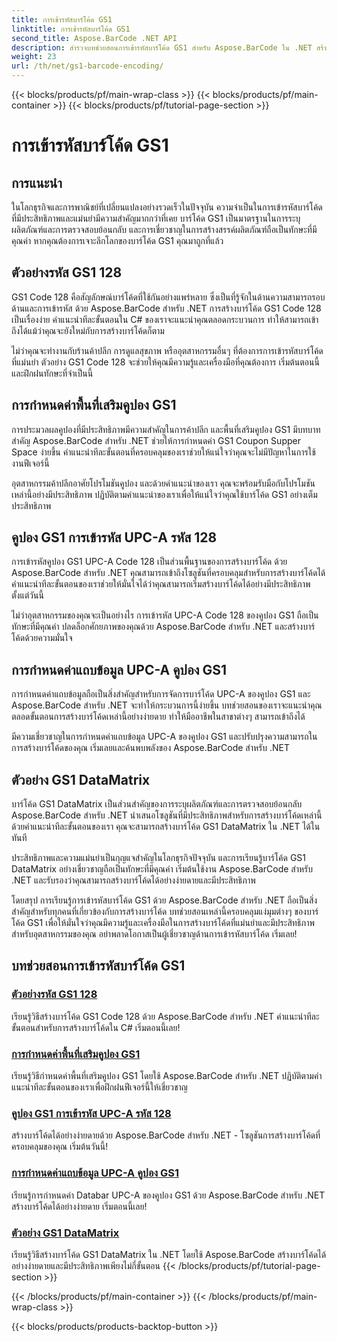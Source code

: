 ```yaml
---
title: การเข้ารหัสบาร์โค้ด GS1
linktitle: การเข้ารหัสบาร์โค้ด GS1
second_title: Aspose.BarCode .NET API
description: สำรวจบทช่วยสอนการเข้ารหัสบาร์โค้ด GS1 สำหรับ Aspose.BarCode ใน .NET สร้างบาร์โค้ด GS1 Code 128, UPC-A และ DataMatrix ได้อย่างง่ายดาย เริ่มตอนนี้เลย!
weight: 23
url: /th/net/gs1-barcode-encoding/
---
```


{{< blocks/products/pf/main-wrap-class >}}
{{< blocks/products/pf/main-container >}}
{{< blocks/products/pf/tutorial-page-section >}}

# การเข้ารหัสบาร์โค้ด GS1


## การแนะนำ
ในโลกธุรกิจและการพาณิชย์ที่เปลี่ยนแปลงอย่างรวดเร็วในปัจจุบัน ความจำเป็นในการเข้ารหัสบาร์โค้ดที่มีประสิทธิภาพและแม่นยำมีความสำคัญมากกว่าที่เคย บาร์โค้ด GS1 เป็นมาตรฐานในการระบุผลิตภัณฑ์และการตรวจสอบย้อนกลับ และการเชี่ยวชาญในการสร้างสรรค์ผลิตภัณฑ์ถือเป็นทักษะที่มีคุณค่า หากคุณต้องการเจาะลึกโลกของบาร์โค้ด GS1 คุณมาถูกที่แล้ว

## ตัวอย่างรหัส GS1 128

GS1 Code 128 คือสัญลักษณ์บาร์โค้ดที่ใช้กันอย่างแพร่หลาย ซึ่งเป็นที่รู้จักในด้านความสามารถรอบด้านและการเข้ารหัส ด้วย Aspose.BarCode สำหรับ .NET การสร้างบาร์โค้ด GS1 Code 128 เป็นเรื่องง่าย คำแนะนำทีละขั้นตอนใน C# ของเราจะแนะนำคุณตลอดกระบวนการ ทำให้สามารถเข้าถึงได้แม้ว่าคุณจะยังใหม่กับการสร้างบาร์โค้ดก็ตาม

ไม่ว่าคุณจะทำงานกับร้านค้าปลีก การดูแลสุขภาพ หรืออุตสาหกรรมอื่นๆ ที่ต้องการการเข้ารหัสบาร์โค้ดที่แม่นยำ ตัวอย่าง GS1 Code 128 จะช่วยให้คุณมีความรู้และเครื่องมือที่คุณต้องการ เริ่มต้นตอนนี้และฝึกฝนทักษะที่จำเป็นนี้

## การกำหนดค่าพื้นที่เสริมคูปอง GS1

การประมวลผลคูปองที่มีประสิทธิภาพมีความสำคัญในการค้าปลีก และพื้นที่เสริมคูปอง GS1 มีบทบาทสำคัญ Aspose.BarCode สำหรับ .NET ช่วยให้การกำหนดค่า GS1 Coupon Supper Space ง่ายขึ้น คำแนะนำทีละขั้นตอนที่ครอบคลุมของเราช่วยให้แน่ใจว่าคุณจะไม่มีปัญหาในการใช้งานฟีเจอร์นี้

อุตสาหกรรมค้าปลีกอาศัยโปรโมชันคูปอง และด้วยคำแนะนำของเรา คุณจะพร้อมรับมือกับโปรโมชันเหล่านี้อย่างมีประสิทธิภาพ ปฏิบัติตามคำแนะนำของเราเพื่อให้แน่ใจว่าคุณใช้บาร์โค้ด GS1 อย่างเต็มประสิทธิภาพ

## คูปอง GS1 การเข้ารหัส UPC-A รหัส 128

การเข้ารหัสคูปอง GS1 UPC-A Code 128 เป็นส่วนพื้นฐานของการสร้างบาร์โค้ด ด้วย Aspose.BarCode สำหรับ .NET คุณสามารถเข้าถึงโซลูชันที่ครอบคลุมสำหรับการสร้างบาร์โค้ดได้ คำแนะนำทีละขั้นตอนของเราช่วยให้มั่นใจได้ว่าคุณสามารถเริ่มสร้างบาร์โค้ดได้อย่างมีประสิทธิภาพตั้งแต่วันนี้

ไม่ว่าอุตสาหกรรมของคุณจะเป็นอย่างไร การเข้ารหัส UPC-A Code 128 ของคูปอง GS1 ถือเป็นทักษะที่มีคุณค่า ปลดล็อกศักยภาพของคุณด้วย Aspose.BarCode สำหรับ .NET และสร้างบาร์โค้ดด้วยความมั่นใจ

## การกำหนดค่าแถบข้อมูล UPC-A คูปอง GS1

การกำหนดค่าแถบข้อมูลถือเป็นสิ่งสำคัญสำหรับการจัดการบาร์โค้ด UPC-A ของคูปอง GS1 และ Aspose.BarCode สำหรับ .NET จะทำให้กระบวนการนี้ง่ายขึ้น บทช่วยสอนของเราจะแนะนำคุณตลอดขั้นตอนการสร้างบาร์โค้ดเหล่านี้อย่างง่ายดาย ทำให้มืออาชีพในสาขาต่างๆ สามารถเข้าถึงได้

มีความเชี่ยวชาญในการกำหนดค่าแถบข้อมูล UPC-A ของคูปอง GS1 และปรับปรุงความสามารถในการสร้างบาร์โค้ดของคุณ เริ่มเลยและค้นพบพลังของ Aspose.BarCode สำหรับ .NET

## ตัวอย่าง GS1 DataMatrix

บาร์โค้ด GS1 DataMatrix เป็นส่วนสำคัญของการระบุผลิตภัณฑ์และการตรวจสอบย้อนกลับ Aspose.BarCode สำหรับ .NET นำเสนอโซลูชันที่มีประสิทธิภาพสำหรับการสร้างบาร์โค้ดเหล่านี้ ด้วยคำแนะนำทีละขั้นตอนของเรา คุณจะสามารถสร้างบาร์โค้ด GS1 DataMatrix ใน .NET ได้ในทันที

ประสิทธิภาพและความแม่นยำเป็นกุญแจสำคัญในโลกธุรกิจปัจจุบัน และการเรียนรู้บาร์โค้ด GS1 DataMatrix อย่างเชี่ยวชาญถือเป็นทักษะที่มีคุณค่า เริ่มต้นใช้งาน Aspose.BarCode สำหรับ .NET และรับรองว่าคุณสามารถสร้างบาร์โค้ดได้อย่างง่ายดายและมีประสิทธิภาพ

โดยสรุป การเรียนรู้การเข้ารหัสบาร์โค้ด GS1 ด้วย Aspose.BarCode สำหรับ .NET ถือเป็นสิ่งสำคัญสำหรับทุกคนที่เกี่ยวข้องกับการสร้างบาร์โค้ด บทช่วยสอนเหล่านี้ครอบคลุมแง่มุมต่างๆ ของบาร์โค้ด GS1 เพื่อให้มั่นใจว่าคุณมีความรู้และเครื่องมือในการสร้างบาร์โค้ดที่แม่นยำและมีประสิทธิภาพสำหรับอุตสาหกรรมของคุณ อย่าพลาดโอกาสเป็นผู้เชี่ยวชาญด้านการเข้ารหัสบาร์โค้ด เริ่มเลย!
## บทช่วยสอนการเข้ารหัสบาร์โค้ด GS1
### [ตัวอย่างรหัส GS1 128](./gs1-code-128-example/)
เรียนรู้วิธีสร้างบาร์โค้ด GS1 Code 128 ด้วย Aspose.BarCode สำหรับ .NET คำแนะนำทีละขั้นตอนสำหรับการสร้างบาร์โค้ดใน C# เริ่มตอนนี้เลย!
### [การกำหนดค่าพื้นที่เสริมคูปอง GS1](./gs1-coupon-supplement-space-configuration/)
เรียนรู้วิธีกำหนดค่าพื้นที่เสริมคูปอง GS1 โดยใช้ Aspose.BarCode สำหรับ .NET ปฏิบัติตามคำแนะนำทีละขั้นตอนของเราเพื่อฝึกฝนฟีเจอร์นี้ให้เชี่ยวชาญ
### [คูปอง GS1 การเข้ารหัส UPC-A รหัส 128](./gs1-coupon-upc-a-code-128-encoding/)
สร้างบาร์โค้ดได้อย่างง่ายดายด้วย Aspose.BarCode สำหรับ .NET - โซลูชันการสร้างบาร์โค้ดที่ครอบคลุมของคุณ เริ่มต้นวันนี้!
### [การกำหนดค่าแถบข้อมูล UPC-A คูปอง GS1](./gs1-coupon-upc-a-databar-configuration/)
เรียนรู้การกำหนดค่า Databar UPC-A ของคูปอง GS1 ด้วย Aspose.BarCode สำหรับ .NET สร้างบาร์โค้ดได้อย่างง่ายดาย เริ่มตอนนี้เลย!
### [ตัวอย่าง GS1 DataMatrix](./gs1-datamatrix-example/)
เรียนรู้วิธีสร้างบาร์โค้ด GS1 DataMatrix ใน .NET โดยใช้ Aspose.BarCode สร้างบาร์โค้ดได้อย่างง่ายดายและมีประสิทธิภาพเพียงไม่กี่ขั้นตอน
{{< /blocks/products/pf/tutorial-page-section >}}

{{< /blocks/products/pf/main-container >}}
{{< /blocks/products/pf/main-wrap-class >}}

{{< blocks/products/products-backtop-button >}}
